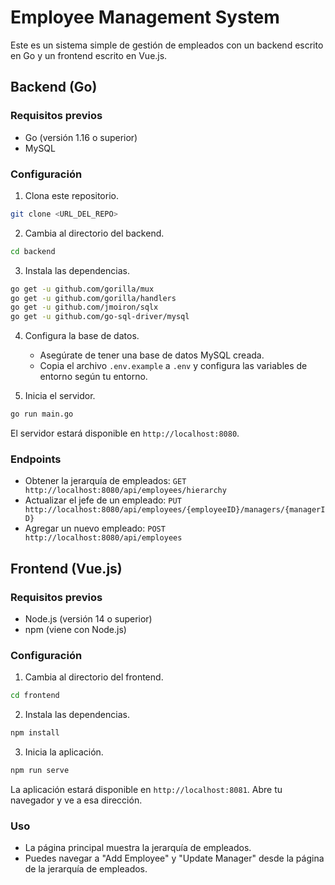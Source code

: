 # Employee Management System

Este es un sistema simple de gestión de empleados con un backend escrito en Go y un frontend escrito en Vue.js.

## Backend (Go)

### Requisitos previos

- Go (versión 1.16 o superior)
- MySQL

### Configuración

1. Clona este repositorio.

```bash
git clone <URL_DEL_REPO>
```

2. Cambia al directorio del backend.

```bash
cd backend
```

3. Instala las dependencias.

```bash
go get -u github.com/gorilla/mux
go get -u github.com/gorilla/handlers
go get -u github.com/jmoiron/sqlx
go get -u github.com/go-sql-driver/mysql
```

4. Configura la base de datos.

   - Asegúrate de tener una base de datos MySQL creada.
   - Copia el archivo `.env.example` a `.env` y configura las variables de entorno según tu entorno.

5. Inicia el servidor.

```bash
go run main.go
```

El servidor estará disponible en `http://localhost:8080`.

### Endpoints

- Obtener la jerarquía de empleados: `GET http://localhost:8080/api/employees/hierarchy`
- Actualizar el jefe de un empleado: `PUT http://localhost:8080/api/employees/{employeeID}/managers/{managerID}`
- Agregar un nuevo empleado: `POST http://localhost:8080/api/employees`

## Frontend (Vue.js)

### Requisitos previos

- Node.js (versión 14 o superior)
- npm (viene con Node.js)

### Configuración

1. Cambia al directorio del frontend.

```bash
cd frontend
```

2. Instala las dependencias.

```bash
npm install
```

3. Inicia la aplicación.

```bash
npm run serve
```

La aplicación estará disponible en `http://localhost:8081`. Abre tu navegador y ve a esa dirección.

### Uso

- La página principal muestra la jerarquía de empleados.
- Puedes navegar a "Add Employee" y "Update Manager" desde la página de la jerarquía de empleados.
